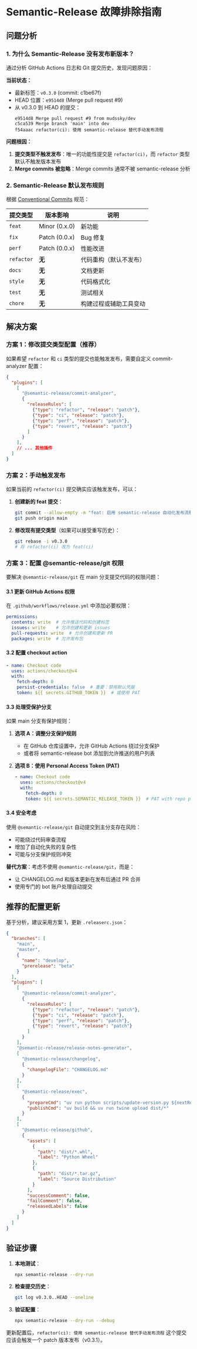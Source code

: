 # Semantic-Release 故障排除指南

## 问题分析

### 1. 为什么 Semantic-Release 没有发布新版本？

通过分析 GitHub Actions 日志和 Git 提交历史，发现问题原因：

**当前状态：**
- 最新标签：`v0.3.0` (commit: c1be67f)
- HEAD 位置：`e9514d8` (Merge pull request #9)
- 从 v0.3.0 到 HEAD 的提交：
  ```
  e9514d8 Merge pull request #9 from mudssky/dev
  c5ca539 Merge branch 'main' into dev  
  f54aaac refactor(ci): 使用 semantic-release 替代手动发布流程
  ```

**问题根因：**
1. **提交类型不触发发布**：唯一的功能性提交是 `refactor(ci)`，而 `refactor` 类型默认不触发版本发布
2. **Merge commits 被忽略**：Merge commits 通常不被 semantic-release 分析

### 2. Semantic-Release 默认发布规则

根据 [Conventional Commits](https://www.conventionalcommits.org/) 规范：

| 提交类型 | 版本影响 | 说明 |
|---------|---------|------|
| `feat` | Minor (0.x.0) | 新功能 |
| `fix` | Patch (0.0.x) | Bug 修复 |
| `perf` | Patch (0.0.x) | 性能改进 |
| `refactor` | **无** | 代码重构（默认不发布）|
| `docs` | **无** | 文档更新 |
| `style` | **无** | 代码格式化 |
| `test` | **无** | 测试相关 |
| `chore` | **无** | 构建过程或辅助工具变动 |

## 解决方案

### 方案 1：修改提交类型配置（推荐）

如果希望 `refactor` 和 `ci` 类型的提交也能触发发布，需要自定义 commit-analyzer 配置：

```json
{
  "plugins": [
    [
      "@semantic-release/commit-analyzer",
      {
        "releaseRules": [
          {"type": "refactor", "release": "patch"},
          {"type": "ci", "release": "patch"},
          {"type": "perf", "release": "patch"},
          {"type": "revert", "release": "patch"}
        ]
      }
    ],
    // ... 其他插件
  ]
}
```

### 方案 2：手动触发发布

如果当前的 `refactor(ci)` 提交确实应该触发发布，可以：

1. **创建新的 feat 提交**：
   ```bash
   git commit --allow-empty -m "feat: 启用 semantic-release 自动化发布流程"
   git push origin main
   ```

2. **修改现有提交类型**（如果可以接受重写历史）：
   ```bash
   git rebase -i v0.3.0
   # 将 refactor(ci) 改为 feat(ci)
   ```

### 方案 3：配置 @semantic-release/git 权限

要解决 `@semantic-release/git` 在 main 分支提交代码的权限问题：

#### 3.1 更新 GitHub Actions 权限

在 `.github/workflows/release.yml` 中添加必要权限：

```yaml
permissions:
  contents: write  # 允许推送代码和创建标签
  issues: write    # 允许创建和更新 issues
  pull-requests: write  # 允许创建和更新 PR
  packages: write  # 允许发布包
```

#### 3.2 配置 checkout action

```yaml
- name: Checkout code
  uses: actions/checkout@v4
  with:
    fetch-depth: 0
    persist-credentials: false  # 重要：禁用默认凭据
    token: ${{ secrets.GITHUB_TOKEN }}  # 或使用 PAT
```

#### 3.3 处理受保护分支

如果 main 分支有保护规则：

1. **选项 A：调整分支保护规则**
   - 在 GitHub 仓库设置中，允许 GitHub Actions 绕过分支保护
   - 或者将 semantic-release bot 添加到允许推送的用户列表

2. **选项 B：使用 Personal Access Token (PAT)**
   ```yaml
   - name: Checkout code
     uses: actions/checkout@v4
     with:
       fetch-depth: 0
       token: ${{ secrets.SEMANTIC_RELEASE_TOKEN }}  # PAT with repo permissions
   ```

#### 3.4 安全考虑

使用 `@semantic-release/git` 自动提交到主分支存在风险：
- 可能绕过代码审查流程
- 增加了自动化失败的复杂性
- 可能与分支保护规则冲突

**替代方案**：考虑不使用 `@semantic-release/git`，而是：
- 让 CHANGELOG.md 和版本更新在发布后通过 PR 合并
- 使用专门的 bot 账户处理自动提交

## 推荐的配置更新

基于分析，建议采用方案 1，更新 `.releaserc.json`：

```json
{
  "branches": [
    "main",
    "master",
    {
      "name": "develop",
      "prerelease": "beta"
    }
  ],
  "plugins": [
    [
      "@semantic-release/commit-analyzer",
      {
        "releaseRules": [
          {"type": "refactor", "release": "patch"},
          {"type": "ci", "release": "patch"},
          {"type": "perf", "release": "patch"},
          {"type": "revert", "release": "patch"}
        ]
      }
    ],
    "@semantic-release/release-notes-generator",
    [
      "@semantic-release/changelog",
      {
        "changelogFile": "CHANGELOG.md"
      }
    ],
    [
      "@semantic-release/exec",
      {
        "prepareCmd": "uv run python scripts/update-version.py ${nextRelease.version}",
        "publishCmd": "uv build && uv run twine upload dist/*"
      }
    ],
    [
      "@semantic-release/github",
      {
        "assets": [
          {
            "path": "dist/*.whl",
            "label": "Python Wheel"
          },
          {
            "path": "dist/*.tar.gz",
            "label": "Source Distribution"
          }
        ],
        "successComment": false,
        "failComment": false,
        "releasedLabels": false
      }
    ]
  ]
}
```

## 验证步骤

1. **本地测试**：
   ```bash
   npx semantic-release --dry-run
   ```

2. **检查提交历史**：
   ```bash
   git log v0.3.0..HEAD --oneline
   ```

3. **验证配置**：
   ```bash
   npx semantic-release --dry-run --debug
   ```

更新配置后，`refactor(ci): 使用 semantic-release 替代手动发布流程` 这个提交应该会触发一个 patch 版本发布（v0.3.1）。